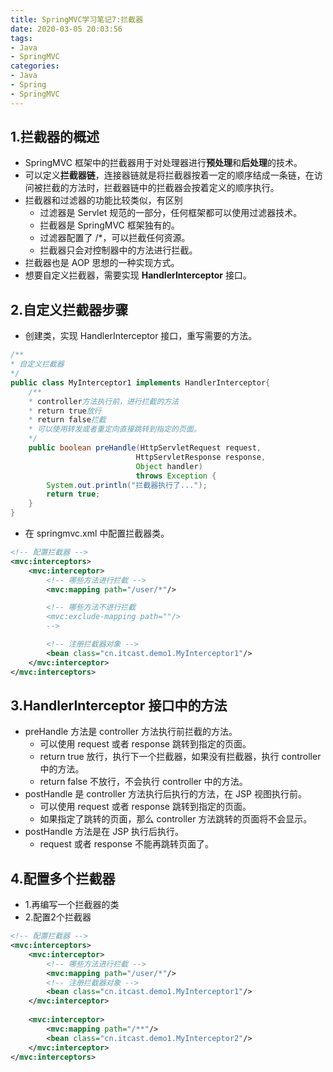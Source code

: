 ```yaml
---
title: SpringMVC学习笔记7:拦截器
date: 2020-03-05 20:03:56
tags:
- Java
- SpringMVC
categories:
- Java
- Spring
- SpringMVC
---
```


## 1.拦截器的概述

- SpringMVC 框架中的拦截器用于对处理器进行**预处理**和**后处理**的技术。
- 可以定义**拦截器链**，连接器链就是将拦截器按着一定的顺序结成一条链，在访问被拦截的方法时，拦截器链中的拦截器会按着定义的顺序执行。
- 拦截器和过滤器的功能比较类似，有区别
  - 过滤器是 Servlet 规范的一部分，任何框架都可以使用过滤器技术。
  - 拦截器是 SpringMVC 框架独有的。
  - 过滤器配置了 /*，可以拦截任何资源。
  - 拦截器只会对控制器中的方法进行拦截。
- 拦截器也是 AOP 思想的一种实现方式。
- 想要自定义拦截器，需要实现 **HandlerInterceptor** 接口。

<!-- more -->

## 2.自定义拦截器步骤

- 创建类，实现 HandlerInterceptor 接口，重写需要的方法。

```java
/**
* 自定义拦截器
*/
public class MyInterceptor1 implements HandlerInterceptor{
    /**
    * controller方法执行前，进行拦截的方法
    * return true放行
    * return false拦截
    * 可以使用转发或者重定向直接跳转到指定的页面。
    */
    public boolean preHandle(HttpServletRequest request,
							HttpServletResponse response,
    						Object handler)
							throws Exception {
        System.out.println("拦截器执行了...");
        return true;
    }
}
```

- 在 springmvc.xml 中配置拦截器类。

```xml
<!-- 配置拦截器 -->
<mvc:interceptors>
    <mvc:interceptor>
        <!-- 哪些方法进行拦截 -->
        <mvc:mapping path="/user/*"/>

        <!-- 哪些方法不进行拦截
        <mvc:exclude-mapping path=""/>
        -->

        <!-- 注册拦截器对象 -->
        <bean class="cn.itcast.demo1.MyInterceptor1"/>
    </mvc:interceptor>
</mvc:interceptors>
```

## 3.HandlerInterceptor 接口中的方法

- preHandle 方法是 controller 方法执行前拦截的方法。
  - 可以使用 request 或者 response 跳转到指定的页面。
  - return true 放行，执行下一个拦截器，如果没有拦截器，执行 controller 中的方法。
  - return false 不放行，不会执行 controller 中的方法。
- postHandle 是 controller 方法执行后执行的方法，在 JSP 视图执行前。
  - 可以使用 request 或者 response 跳转到指定的页面。
  - 如果指定了跳转的页面，那么 controller 方法跳转的页面将不会显示。
- postHandle 方法是在 JSP 执行后执行。
  - request 或者 response 不能再跳转页面了。

## 4.配置多个拦截器

- 1.再编写一个拦截器的类
- 2.配置2个拦截器

```xml
<!-- 配置拦截器 -->
<mvc:interceptors>
    <mvc:interceptor>
        <!-- 哪些方法进行拦截 -->
        <mvc:mapping path="/user/*"/>
        <!-- 注册拦截器对象 -->
        <bean class="cn.itcast.demo1.MyInterceptor1"/>
    </mvc:interceptor>
    
    <mvc:interceptor>
        <mvc:mapping path="/**"/>
        <bean class="cn.itcast.demo1.MyInterceptor2"/>
    </mvc:interceptor>
</mvc:interceptors>
```

